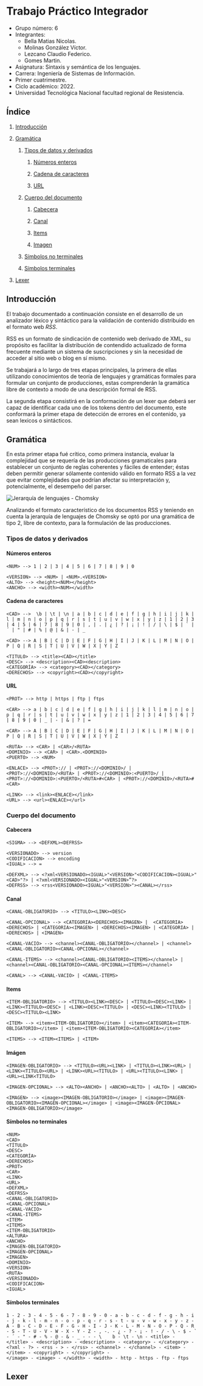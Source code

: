 # Trabajo Práctico Integrador

- Grupo número: 6
- Integrantes:
	- Bella Matias Nicolas.
	- Molinas González Víctor.
	- Lezcano Claudio Federico.
	- Gomes Martin.
- Asignatura: Sintaxis y semántica de los lenguajes.
- Carrera: Ingeniería de Sistemas de Información.
- Primer cuatrimestre.
- Ciclo académico: 2022.
- Universidad Tecnológica Nacional facultad regional de Resistencia.

<div style="page-break-after: always"></div>

## Índice

1. [Introducción](#introducción)

2. [Gramática](#gramática)

	1. [Tipos de datos y derivados](#tipos-de-datos-y-derivados)
     
		1. [Números enteros](#números-enteros)
     
		3. [Cadena de caracteres](#cadena-de-caracteres)
     
		4. [URL](#url)
  
    2. [Cuerpo del documento](#cuerpo-del-documento)
     
		1. [Cabecera](#cabecera)
     
        2. [Canal](#canal)

    	3. [Items](#items)

		4. [Imagen](#imágen)
     
    3. [Símbolos no terminales](#símbolos-no-terminales)
     
    4. [Símbolos terminales](#símbolos-terminales)

3. [Lexer](#lexer)

<div style="page-break-after: always"></div>

## Introducción

El trabajo documentado a continuación consiste en el desarrollo de un analizador léxico y sintáctico para la validación de contenido distribuido en el formato web *RSS*.

RSS es un formato de sindicación de contenido web derivado de XML, su propósito es facilitar la distribución de contendido actualizado de forma frecuente mediante un sistema de suscripciones y sin la necesidad de acceder al sitio web o blog en sí mismo.

Se trabajará a lo largo de tres etapas principales, la primera de ellas utilizando conocimientos de teoría de lenguajes y gramáticas formales para formular un conjunto de producciones, estas comprenderán la gramática libre de contexto a modo de una descripción formal de RSS.

La segunda etapa consistirá en la conformación de un lexer que deberá ser capaz de identificar cada uno de los tokens dentro del documento, este conformará la primer etapa de detección de errores en el contenido, ya sean lexicos o sintácticos.

<div style="page-break-after: always"></div>

## Gramática

En esta primer etapa fué crítico, como primera instancia, evaluar la complejidad que se requería de las producciones gramaticales para establecer un conjunto de reglas coherentes y fáciles de entender; éstas deben permitir generar sólamente contenido válido en formato RSS a la vez que evitar complejidades que podrían afectar su interpretación y, potencialmente, el desempeño del parser.

![Jerarquía de lenguajes - Chomsky](https://i.imgur.com/i6bEltU.png "Jerarquía de lenguajes - Chomsky")

Analizando el formato característico de los documentos RSS y teniendo en cuenta la jerarquía de lenguajes de Chomsky se optó por una gramática de tipo 2, libre de contexto, para la formulación de las producciones.

### Tipos de datos y derivados

#### Números enteros

```
<NUM> --> 1 | 2 | 3 | 4 | 5 | 6 | 7 | 8 | 9 | 0

<VERSION> --> <NUM> | <NUM>.<VERSION>
<ALTO> --> <height><NUM></height>
<ANCHO> --> <width><NUM></width>
```

#### Cadena de caracteres

```
<CAD> -->  \b | \t | \n | a | b | c | d | e | f | g | h | i | j | k | l | m | n | o | p | q | r | s | t | u | v | w | x | y | z | 1 | 2 | 3 | 4 | 5 | 6 | 7 | 8 | 9 | 0 | , | . | ¿ | ? | ¡ | ! | / | \ | $ | ` | ´ | " | # | % | @ | & | - | _

<CAD> --> A | B | C | D | E | F | G | H | I | J | K | L | M | N | O | P | Q | R | S | T | U | V | W | X | Y | Z

<TITULO> --> <title><CAD></title>
<DESC> --> <description><CAD><description>
<CATEGORÍA> --> <category><CAD></category>
<DERECHOS> --> <copyright><CAD></copyright>
```

#### URL

```
<PROT> --> http | https | ftp | ftps

<CAR> --> a | b | c | d | e | f | g | h | i | j | k | l | m | n | o | p | q | r | s | t | u | v | w | x | y | z | 1 | 2 | 3 | 4 | 5 | 6 | 7 | 8 | 9 | 0 | _ | - | & | ? | =

<CAR> --> A | B | C | D | E | F | G | H | I | J | K | L | M | N | O | P | Q | R | S | T | U | V | W | X | Y | Z

<RUTA> --> <CAR> | <CAR>/<RUTA>
<DOMINIO> --> <CAR> | <CAR>.<DOMINIO>
<PUERTO> --> <NUM>

<ENLACE> --> <PROT>:// | <PROT>://<DOMINIO>/ | <PROT>://<DOMINIO>/<RUTA> | <PROT>://<DOMINIO>:<PUERTO>/ | <PROT>://<DOMINIO>:<PUERTO>/<RUTA>#<CAR> | <PROT>://<DOMINIO>/<RUTA>#<CAR>

<LINK> --> <link><ENLACE></link>
<URL> --> <url><ENLACE></url>
```

### Cuerpo del documento

#### Cabecera

```
<SIGMA> --> <DEFXML><DEFRSS>

<VERSIONADO> --> version
<CODIFICACION> --> encoding
<IGUAL> --> =

<DEFXML> --> <?xml<VERSIONADO><IGUAL>"<VERSION>"<CODIFICACION><IGUAL>"<CAD>"?> | <?xml<VERSIONADO><IGUAL>"<VERSION>”?>
<DEFRSS> --> <rss<VERSIONADO><IGUAL>"<VERSION>"><CANAL></rss>
```

#### Canal

```
<CANAL-OBLIGATORIO> --> <TITULO><LINK><DESC>

<CANAL-OPCIONAL> --> <CATEGORIA><DERECHOS><IMAGEN> |  <CATEGORIA><DERECHOS> | <CATEGORIA><IMAGEN> | <DERECHOS><IMAGEN> | <CATEGORIA> | <DERECHOS> | <IMAGEN>

<CANAL-VACIO> --> <channel><CANAL-OBLIGATORIO></channel> | <channel><CANAL-OBLIGATORIO><CANAL-OPCIONAL></channel>

<CANAL-ITEMS> --> <channel><CANAL-OBLIGATORIO><ITEMS></channel> | <channel><CANAL-OBLIGATORIO><CANAL-OPCIONAL><ITEMS></channel>

<CANAL> --> <CANAL-VACIO> | <CANAL-ITEMS>
```

#### Items

```
<ITEM-OBLIGATORIO> --> <TITULO><LINK><DESC> | <TITULO><DESC><LINK> | <LINK><TITULO><DESC> | <LINK><DESC><TITULO> | <DESC><LINK><TITULO> | <DESC><TITULO><LINK>

<ITEM> --> <item><ITEM-OBLIGATORIO></item> | <item><CATEGORIA><ITEM-OBLIGATORIO></item> | <item><ITEM-OBLIGATORIO><CATEGORIA></item>

<ITEMS> --> <ITEM><ITEMS> | <ITEM>
```

#### Imágen

```
<IMAGEN-OBLIGATORIO> --> <TITULO><URL><LINK> | <TITULO><LINK><URL> | <LINK><TITULO><URL> | <LINK><URL><TITULO> | <URL><TITULO><LINK> | <URL><LINK<TITULO>

<IMAGEN-OPCIONAL> --> <ALTO><ANCHO> | <ANCHO><ALTO> | <ALTO> | <ANCHO>

<IMAGEN> --> <image><IMAGEN-OBLIGATORIO></image> | <image><IMAGEN-OBLIGATORIO><IMAGEN-OPCIONAL></image> | <image><IMAGEN-OPCIONAL><IMAGEN-OBLIGATORIO></image>
```

#### Símbolos no terminales

```
<NUM>
<CAD>
<TÍTULO>
<DESC>
<CATEGORÍA>
<DERECHOS>
<PROT>
<CAR>
<LINK>
<URL>
<DEFXML>
<DEFRSS>
<CANAL-OBLIGATORIO>
<CANAL-OPCIONAL>
<CANAL-VACIO>
<CANAL-ITEMS> 
<ITEM>
<ITEMS>
<ITEM-OBLIGATORIO>
<ALTURA>
<ANCHO>
<IMAGEN-OBLIGATORIO>
<IMAGEN-OPCIONAL>
<IMAGEN>
<DOMINIO>
<VERSION>
<RUTA>
<VERSIONADO>
<CODIFICACION>
<IGUAL>
```

#### Símbolos terminales

```
1 - 2 - 3 - 4 - 5 - 6 - 7 - 8 - 9 - 0 - a - b - c - d - f - g - h - i - j - k - l - m - n - o - p - q - r - s - t - u - v - w - x - y - z - A - B - C - D - E - F - G - H - I - J - K - L - M - N - O - P - Q - R - S - T - U - V - W - X - Y - Z - , -. - ¿ - ? - ¡ - ! - / - \ - $ - ` - ´ - " - # - % - @ - & - _ - - - \    b - \t - \n - <title> - </title> - <description> - <description> - <category> - </category> - <?xml - ?> - <rss - > - </rss> - <channel> - </channel> - <item> - </item> - <copyright> - </copyright> -
</image> - <image> - </width> - <width> - http - https - ftp - ftps
```

<div style="page-break-after: always"></div>

## Lexer

